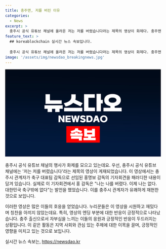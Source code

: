 ```yaml
---
title: 충주맨, 저를 버린 이유
categories:
  - News
excerpt: >
  충주시 공식 유튜브 채널에 올라온 저는 저를 버렸습니다라는 제목의 영상이 화제다. 충주맨 김선태 주무관이 축구 대표팀 감독으로 선임된 홍명보 감독의 기자회견 발언을 패러디한 것으로, 영상 속에서 그는 자신을 충주시 감독이라고 소개하며 유머를 자극했다. 이 영상은 누리꾼들 사이에서 화제를 모았는데, 그들은 재치 있고 유쾌한 패러디에 대해 감탄을 보였다. 
feature_text: >
  ## koreablockchain 실시간 뉴스 속보입니다.

  충주시 공식 유튜브 채널에 올라온 저는 저를 버렸습니다라는 제목의 영상이 화제다. 충주맨 김선태 주무관이 축구 대표팀 감독으로 선임된 홍명보 감독의 기자회견 발언을 패러디한 것으로, 영상 속에서 그는 자신을 충주시 감독이라고 소개하며 유머를 자극했다. 이 영상은 누리꾼들 사이에서 화제를 모았는데, 그들은 재치 있고 유쾌한 패러디에 대해 감탄을 보였다. 
image: '/assets/img/newsdao_breakingnews.jpg'
---
```


<p><img src="/assets/img/newsdao_breakingnews.jpg" alt="koreablockchain 속보" /></p>

<p>충주시 공식 유튜브 채널의 행사가 화제를 모으고 있는데요. 우선, 충주시 공식 유튜브 채널에는 '저는 저를 버렸습니다'라는 제목의 영상이 게재되었습니다. 이 영상에서는 충주시 관계자가 축구 대표팀 감독으로 선임된 홍명보 감독의 기자회견을 패러디한 내용이 담겨 있습니다. 실제로 이 기자회견에서 홍 감독은 "나는 나를 버렸다. 이제 나는 없다. 대한민국 축구밖에 없다"는 발언을 했었습니다. 이를 충주시 관계자가 유쾌하게 재현한 것으로 보입니다.</p>

<p>이러한 영상은 많은 이들의 호응을 얻었습니다. 누리꾼들은 이 영상을 시원하고 재밌다며 칭찬을 아끼지 않았는데요. 특히, 영상의 엔딩 부분에 대한 반응이 긍정적으로 나타났습니다. 충주 출신으로서 자부심을 느끼는 이들의 응원과 긍정적인 반응이 두드러지는 상황입니다. 이 같은 활동은 지역 사회와 관심 있는 주제에 대한 이목을 끌며, 긍정적인 영향을 미치고 있는 것으로 보입니다.</p>
실시간 뉴스 속보는, <a href="https://newsdao.kr" rel="dofollow">https://newsdao.kr</a>


